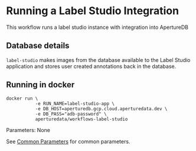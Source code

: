 # Running a Label Studio Integration

This workflow runs a label studio instance with integration into ApertureDB

## Database details

`label-studio` makes images from the database available to the Label Studio application and stores user created annotations back in the database.


## Running in docker

```
docker run \
           -e RUN_NAME=label-studio-app \
           -e DB_HOST=aperturedb.gcp.cloud.aperturedata.dev \
           -e DB_PASS="adb-password" \
           aperturedata/workflows-label-studio
```

Parameters:
None

See [Common Parameters](../../README.md#common-parameters) for common parameters.

